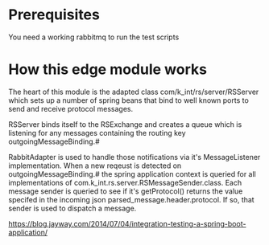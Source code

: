 # Prerequisites

You need a working rabbitmq to run the test scripts

# How this edge module works

The heart of this module is the adapted class com/k_int/rs/server/RSServer which sets up a number of spring beans
that bind to well known ports to send and receive protocol messages.

RSServer binds itself to the RSExchange and creates a queue which is listening for any messages containing the routing key outgoingMessageBinding.#

RabbitAdapter is used to handle those notifications via it's MessageListener implementation. When a new reqeust is detected on outgoingMessageBinding.#
the spring application context is queried for all implementations of com.k_int.rs.server.RSMessageSender.class. Each message sender is queried to see
if it's getProtocol() returns the value specifed in the incoming json parsed_message.header.protocol. If so, that sender is used to dispatch a message.

https://blog.jayway.com/2014/07/04/integration-testing-a-spring-boot-application/
